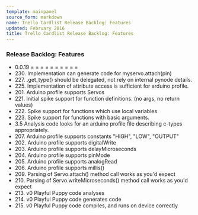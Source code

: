 ```yaml
---
template: mainpanel
source_form: markdown
name: Trello Cardlist Release Backlog: Features
updated: February 2016
title: Trello Cardlist Release Backlog: Features
---
```

### Release Backlog: Features

* 0\.0.19 = = = = = = = = = =
* 230\. Implementation can generate code for myservo.attach(pin)
* 227\. .get_type() should be delegated, not rely on internal pynode details.
* 225\. Implementation of attribute access is sufficient for arduino profile.
* 201\. Arduino profile supports Servos
* 221\. Initial spike support for function definitions. (no args, no return values)
* 222\. Spike support for functions which use local variables
* 223\. Spike support for functions with basic arguments.
* 3\.5 Analysis code looks for an arduino profile file describing c-types appropriately.
* 207\. Arduino profile supports constants "HIGH", "LOW", "OUTPUT"
* 202\. Arduino profile supports digitalWrite
* 203\. Arduino profile supports delayMicroseconds
* 204\. Arduino profile supports pinMode
* 205\. Arduino profile supports analogRead
* 206\. Arduino profile supports millis()
* 209\. Parsing of Servo.attach() method call works as you'd expect
* 210\. Parsing of Servo.writeMicroseconds() method call works as you'd expect
* 213\. v0 Playful Puppy code analyses
* 214\. v0 Playful Puppy code generates code
* 215\. v0 Playful Puppy code compiles, and runs on device correctly
